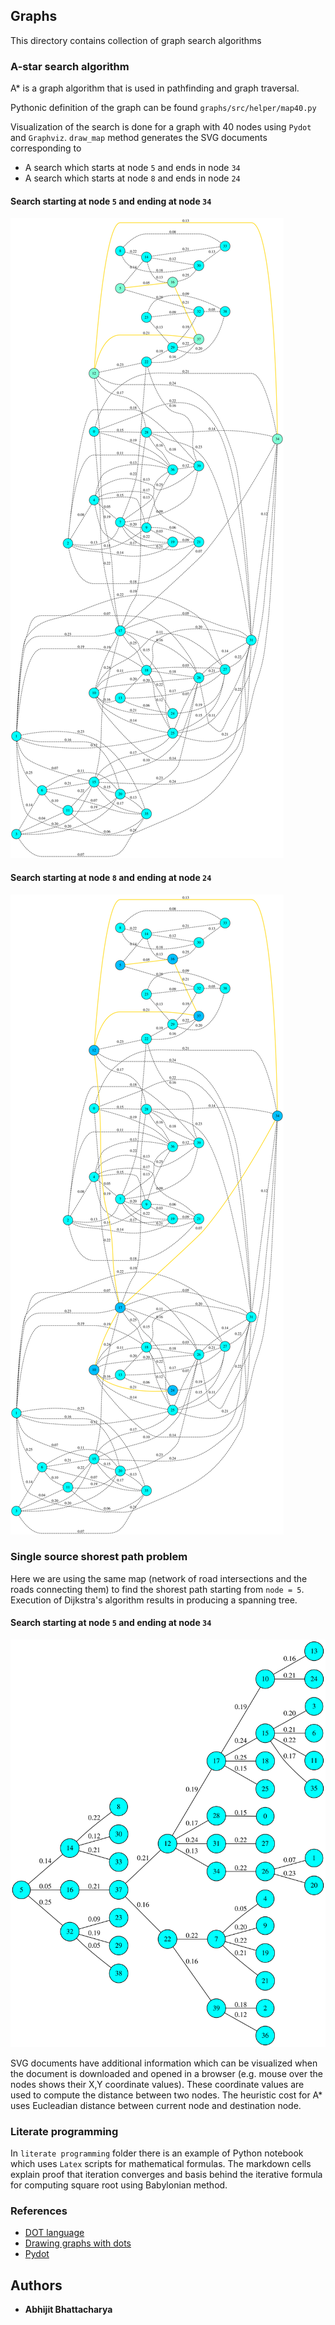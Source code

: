 ## Graphs

This directory contains collection of graph search algorithms

### A-star search algorithm

A* is a graph algorithm that is used in pathfinding and graph traversal. 

Pythonic definition of the graph can be found `graphs/src/helper/map40.py`

Visualization of the search is done for a graph with 40 nodes using `Pydot` and `Graphviz`. `draw_map` method generates the SVG documents corresponding to

* A search which starts at node `5` and ends in node `34`
* A search which starts at node `8` and ends in node `24`

#### Search starting at node `5` and ending at node `34`
<img src="graphs/data/map40_5_34.svg">

#### Search starting at node `8` and ending at node `24`
<img src="graphs/data/map40_8_24.svg">

### Single source shorest path problem

Here we are using the same map (network of road intersections and the roads connecting them) to find the shorest path starting from `node = 5`. Execution of Dijkstra's algorithm results in producing a spanning tree.

#### Search starting at node `5` and ending at node `34`

<img src="graphs/data/spanning_tree.svg">

SVG documents have additional information which can be visualized when the document is downloaded and opened in a browser (e.g. mouse over the nodes shows their X,Y coordinate values). These coordinate values are used to compute the distance between two nodes. The heuristic cost for A* uses Eucleadian distance between current node and destination node.

### Literate programming

In `literate programming` folder there is an example of Python notebook which uses `Latex` scripts for mathematical formulas. The markdown cells explain proof that iteration converges and basis behind the iterative formula for computing square root using Babylonian method.

### References

* [DOT language](https://www.graphviz.org/doc/info/lang.html)
* [Drawing graphs with dots](https://www.graphviz.org/pdf/dotguide.pdf)
* [Pydot](https://pypi.org/project/pydot-ng/)


## Authors

* **Abhijit Bhattacharya** 
